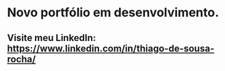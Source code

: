 # Novo portfólio em desenvolvimento.

## Visite meu LinkedIn: https://www.linkedin.com/in/thiago-de-sousa-rocha/
